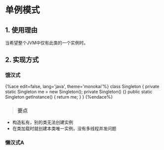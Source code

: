 # 单例模式

## 1. 使用理由
当希望整个JVM中仅有此类的一个实例时。

## 2. 实现方式

### 饿汉式

{%ace edit=false, lang='java', theme='monokai'%}
class Singleton {
  private static Singleton me = new Singleton();
  private Singleton() {}
  public static Singleton getInstance() {
    return me;
  }
}
{%endace%}

> ### 要点
* 构造私有，别的类无法创建实例
* 在类加载时就创建本类唯一实例，没有多线程并发问题

### 懒汉式A
